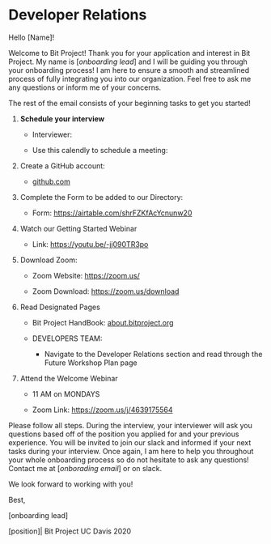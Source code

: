 # Developer Relations

Hello [Name]! 

Welcome to Bit Project! Thank you for your application and interest in Bit Project. My name is [*onboarding lead*] and I will be guiding you through your onboarding process! I am here to ensure a smooth and streamlined process of fully integrating you into our organization. Feel free to ask me any questions or inform me of your concerns.

The rest of the email consists of your beginning tasks to get you started!

1. **Schedule your interview**

   - Interviewer: 

   - Use this calendly to schedule a meeting: 

2. Create a GitHub account:

   - [github.com](http://github.com/)

3. Complete the Form to be added to our Directory: 

   - Form: https://airtable.com/shrFZKfAcYcnunw20

4. Watch our Getting Started Webinar

   - Link: https://youtu.be/-jj090TR3po

5. Download Zoom:

   - Zoom Website: https://zoom.us/

   - Zoom Download: https://zoom.us/download

6. Read Designated Pages

   - Bit Project HandBook: [about.bitproject.org](http://about.bitproject.org/)

   - DEVELOPERS TEAM:
     - Navigate to the Developer Relations section and read through the Future Workshop Plan page

7. Attend the Welcome Webinar 

   - 11 AM on MONDAYS

    - Zoom Link: https://zoom.us/j/4639175564

Please follow all steps. During the interview, your interviewer will ask you questions based off of the position you applied for and your previous experience. You will be invited to join our slack and informed if your next tasks during your interview. Once again, I am here to help you throughout your whole onboarding process so do not hesitate to ask any questions! Contact me at [*onborading email*] or on slack. 

We look forward to working with you! 

Best,

[onboarding lead]

[position]| Bit Project UC Davis 2020